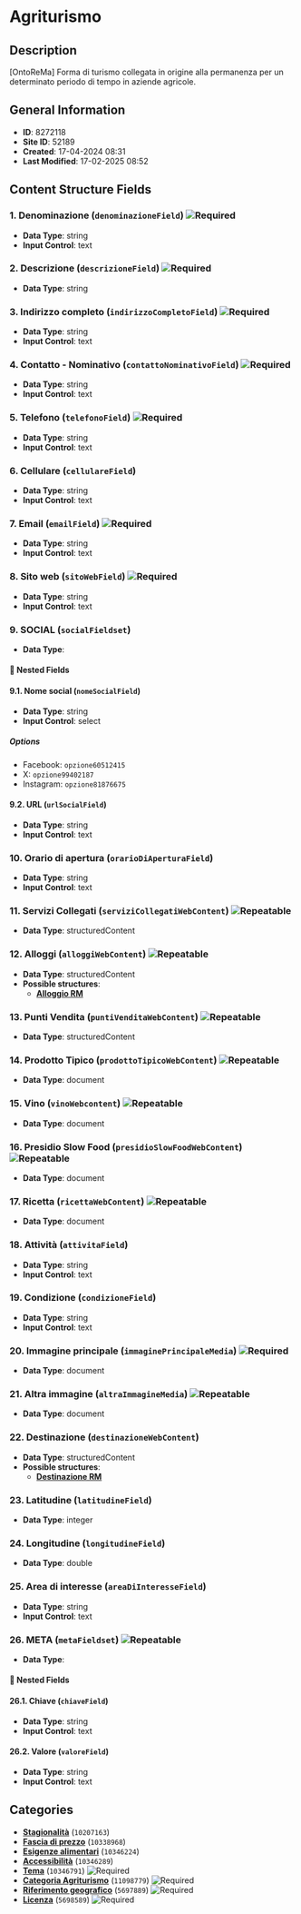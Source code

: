 # Agriturismo

## Description
[OntoReMa] Forma di turismo collegata in origine alla permanenza per un determinato periodo di tempo in aziende agricole.
## General Information
- **ID**: 8272118
- **Site ID**: 52189
- **Created**: 17-04-2024 08:31
- **Last Modified**: 17-02-2025 08:52

## Content Structure Fields
### 1. Denominazione (`denominazioneField`) ![Required](https://img.shields.io/badge/*Required-red.svg)
- **Data Type**: string
- **Input Control**: text

### 2. Descrizione (`descrizioneField`) ![Required](https://img.shields.io/badge/*Required-red.svg)
- **Data Type**: string

### 3. Indirizzo completo (`indirizzoCompletoField`) ![Required](https://img.shields.io/badge/*Required-red.svg)
- **Data Type**: string
- **Input Control**: text

### 4. Contatto - Nominativo (`contattoNominativoField`) ![Required](https://img.shields.io/badge/*Required-red.svg)
- **Data Type**: string
- **Input Control**: text

### 5. Telefono (`telefonoField`) ![Required](https://img.shields.io/badge/*Required-red.svg)
- **Data Type**: string
- **Input Control**: text

### 6. Cellulare (`cellulareField`) 
- **Data Type**: string
- **Input Control**: text

### 7. Email (`emailField`) ![Required](https://img.shields.io/badge/*Required-red.svg)
- **Data Type**: string
- **Input Control**: text

### 8. Sito web (`sitoWebField`) ![Required](https://img.shields.io/badge/*Required-red.svg)
- **Data Type**: string
- **Input Control**: text

### 9. SOCIAL (`socialFieldset`) 
- **Data Type**: 
#### 📁 Nested Fields
#### 9.1. Nome social (`nomeSocialField`) 
- **Data Type**: string
- **Input Control**: select
##### Options
- Facebook: `opzione60512415`
- X: `opzione99402187`
- Instagram: `opzione81876675`

#### 9.2. URL (`urlSocialField`) 
- **Data Type**: string
- **Input Control**: text


### 10. Orario di apertura (`orarioDiAperturaField`) 
- **Data Type**: string
- **Input Control**: text

### 11. Servizi Collegati (`serviziCollegatiWebContent`) ![Repeatable](https://img.shields.io/badge/🔄Repeatable-blue.svg)
- **Data Type**: structuredContent

### 12. Alloggi (`alloggiWebContent`) ![Repeatable](https://img.shields.io/badge/🔄Repeatable-blue.svg)
- **Data Type**: structuredContent
- **Possible structures**:
  - **[Alloggio RM](../../contentStructure/alloggio-rm/README.md)**

### 13. Punti Vendita (`puntiVenditaWebContent`) ![Repeatable](https://img.shields.io/badge/🔄Repeatable-blue.svg)
- **Data Type**: structuredContent

### 14. Prodotto Tipico (`prodottoTipicoWebContent`) ![Repeatable](https://img.shields.io/badge/🔄Repeatable-blue.svg)
- **Data Type**: document

### 15. Vino (`vinoWebcontent`) ![Repeatable](https://img.shields.io/badge/🔄Repeatable-blue.svg)
- **Data Type**: document

### 16. Presidio Slow Food (`presidioSlowFoodWebContent`) ![Repeatable](https://img.shields.io/badge/🔄Repeatable-blue.svg)
- **Data Type**: document

### 17. Ricetta (`ricettaWebContent`) ![Repeatable](https://img.shields.io/badge/🔄Repeatable-blue.svg)
- **Data Type**: document

### 18. Attività (`attivitaField`) 
- **Data Type**: string
- **Input Control**: text

### 19. Condizione (`condizioneField`) 
- **Data Type**: string
- **Input Control**: text

### 20. Immagine principale (`immaginePrincipaleMedia`) ![Required](https://img.shields.io/badge/*Required-red.svg)
- **Data Type**: document

### 21. Altra immagine (`altraImmagineMedia`) ![Repeatable](https://img.shields.io/badge/🔄Repeatable-blue.svg)
- **Data Type**: document

### 22. Destinazione (`destinazioneWebContent`) 
- **Data Type**: structuredContent
- **Possible structures**:
  - **[Destinazione RM](../../contentStructure/destinazione-rm/README.md)**

### 23. Latitudine (`latitudineField`) 
- **Data Type**: integer

### 24. Longitudine (`longitudineField`) 
- **Data Type**: double

### 25. Area di interesse (`areaDiInteresseField`) 
- **Data Type**: string
- **Input Control**: text

### 26. META (`metaFieldset`) ![Repeatable](https://img.shields.io/badge/🔄Repeatable-blue.svg)
- **Data Type**: 
#### 📁 Nested Fields
#### 26.1. Chiave (`chiaveField`) 
- **Data Type**: string
- **Input Control**: text

#### 26.2. Valore (`valoreField`) 
- **Data Type**: string
- **Input Control**: text


## Categories
- **[Stagionalità](../../categories/stagionalità.md)** (`10207163`) 
- **[Fascia di prezzo](../../categories/fascia-di-prezzo.md)** (`10338968`) 
- **[Esigenze alimentari](../../categories/esigenze-alimentari.md)** (`10346224`) 
- **[Accessibilità](../../categories/accessibilità.md)** (`10346289`) 
- **[Tema](../../categories/tema.md)** (`10346791`) ![Required](https://img.shields.io/badge/*Required-red.svg)
- **[Categoria Agriturismo](../../categories/categoria-agriturismo.md)** (`11098779`) ![Required](https://img.shields.io/badge/*Required-red.svg)
- **[Riferimento geografico](../../categories/riferimento-geografico.md)** (`5697889`) ![Required](https://img.shields.io/badge/*Required-red.svg)
- **[Licenza](../../categories/licenza.md)** (`5698589`) ![Required](https://img.shields.io/badge/*Required-red.svg)
